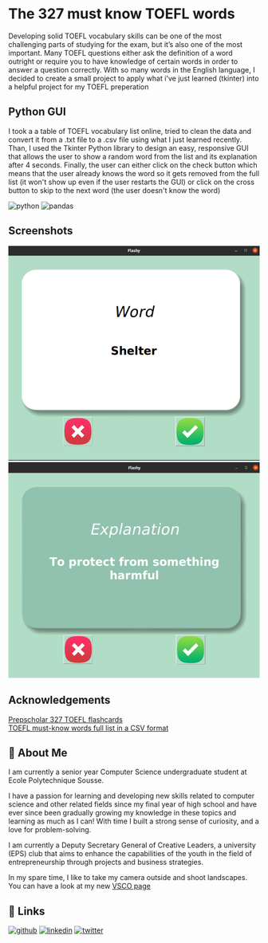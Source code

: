 
# The 327 must know TOEFL words

Developing solid TOEFL vocabulary skills can be one of the most challenging parts of studying for the exam, but it’s also one of the most important.
Many TOEFL questions either ask the definition of a word outright or require you to have knowledge of certain words in order to answer a question correctly. With so many words in the English language, I decided to create a small project to apply what i've just learned (tkinter) into a helpful project for my TOEFL preperation 

## Python GUI

I took a a table of TOEFL vocabulary list online, tried to clean the data and convert it from a .txt file to a .csv file using what I just learned recently. Than, I used the Tkinter Python library to design an easy, responsive GUI that allows the user to show a random word from the list and its explanation after 4 seconds. Finally, the user can either click on the check button which means that the user already knows the word so it gets removed from the full list (it won't show up even if the user restarts the GUI) or click on the cross button to skip to the next word (the user doesn't know the word)

![python](https://img.shields.io/badge/Python-FFD43B?style=for-the-badge&logo=python&logoColor=darkgreen)
![pandas](https://img.shields.io/badge/Pandas-2C2D72?style=for-the-badge&logo=pandas&logoColor=white)

## Screenshots

<img src="Screenshots/word.png" alt="word" border="0">


<img src="Screenshots/explanation.png" alt="word" border="0">

## Acknowledgements

  <a href="https://quizlet.com/in/518132773/prepscholar-327-toefl-flash-cards/">Prepscholar 327 TOEFL flashcards</a>
  <br>
  <a href="https://github.com/aymenkrifa/TOEFL-must-know-word-flashcards/blob/main/data/toefl_must_known_words.csv">TOEFL must-know words full list in a CSV format</a>

## 🚀 About Me
I am currently a senior year Computer Science undergraduate student at Ecole Polytechnique Sousse.

I have a passion for learning and developing new skills related to computer science and other related fields since my final year of high school and have ever since been gradually growing my knowledge in these topics and learning as much as I can! With time I built a strong sense of curiosity, and a love for problem-solving.

I am currently a Deputy Secretary General of Creative Leaders, a university (EPS) club that aims to enhance the capabilities of the youth in the field of entrepreneurship through projects and business strategies.

In my spare time, I like to take my camera outside and shoot landscapes. You can have a look at my new <a href=http://vsco.com/aymen-krifa>VSCO page</a>
## 🔗 Links
[![github](https://img.shields.io/badge/GitHub-100000?style=for-the-badge&logo=github&logoColor=white)](https://github.com/aymenkrifa)
[![linkedin](https://img.shields.io/badge/linkedin-0A66C2?style=for-the-badge&logo=linkedin&logoColor=white)](https://www.linkedin.com/in/aymenkrifa/)
[![twitter](https://img.shields.io/badge/twitter-1DA1F2?style=for-the-badge&logo=twitter&logoColor=white)](https://twitter.com/krifaymen)
